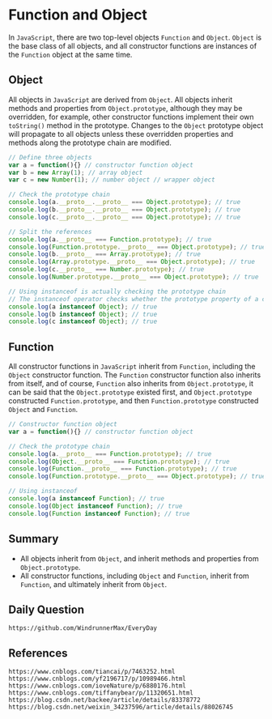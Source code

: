 # Function and Object
In `JavaScript`, there are two top-level objects `Function` and `Object`. `Object` is the base class of all objects, and all constructor functions are instances of the `Function` object at the same time.

## Object
All objects in `JavaScript` are derived from `Object`. All objects inherit methods and properties from `Object.prototype`, although they may be overridden, for example, other constructor functions implement their own `toString()` method in the prototype. Changes to the `Object` prototype object will propagate to all objects unless these overridden properties and methods along the prototype chain are modified.

```javascript
// Define three objects
var a = function(){} // constructor function object
var b = new Array(1); // array object
var c = new Number(1); // number object // wrapper object

// Check the prototype chain
console.log(a.__proto__.__proto__ === Object.prototype); // true
console.log(b.__proto__.__proto__ === Object.prototype); // true
console.log(c.__proto__.__proto__ === Object.prototype); // true

// Split the references
console.log(a.__proto__ === Function.prototype); // true
console.log(Function.prototype.__proto__ === Object.prototype); // true
console.log(b.__proto__ === Array.prototype); // true
console.log(Array.prototype.__proto__ === Object.prototype); // true
console.log(c.__proto__ === Number.prototype); // true
console.log(Number.prototype.__proto__ === Object.prototype); // true

// Using instanceof is actually checking the prototype chain
// The instanceof operator checks whether the prototype property of a constructor appears in the prototype chain of an instance object
console.log(a instanceof Object); // true
console.log(b instanceof Object); // true
console.log(c instanceof Object); // true
```

## Function
All constructor functions in `JavaScript` inherit from `Function`, including the `Object` constructor function. The `Function` constructor function also inherits from itself, and of course, `Function` also inherits from `Object.prototype`, it can be said that the `Object.prototype` existed first, and `Object.prototype` constructed `Function.prototype`, and then `Function.prototype` constructed `Object` and `Function`.

```javascript
// Constructor function object
var a = function(){} // constructor function object

// Check the prototype chain
console.log(a.__proto__ === Function.prototype); // true
console.log(Object.__proto__ === Function.prototype); // true
console.log(Function.__proto__ === Function.prototype); // true
console.log(Function.prototype.__proto__ === Object.prototype); // true

// Using instanceof 
console.log(a instanceof Function); // true
console.log(Object instanceof Function); // true
console.log(Function instanceof Function); // true
```

## Summary
* All objects inherit from `Object`, and inherit methods and properties from `Object.prototype`.
* All constructor functions, including `Object` and `Function`, inherit from `Function`, and ultimately inherit from `Object`.

## Daily Question

```
https://github.com/WindrunnerMax/EveryDay
```

## References

```
https://www.cnblogs.com/tiancai/p/7463252.html
https://www.cnblogs.com/yf2196717/p/10989466.html
https://www.cnblogs.com/ioveNature/p/6880176.html
https://www.cnblogs.com/tiffanybear/p/11320651.html
https://blog.csdn.net/backee/article/details/83378772
https://blog.csdn.net/weixin_34237596/article/details/88026745
```